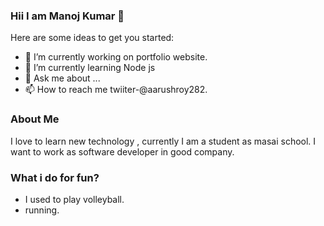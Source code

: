 ### Hii I am Manoj Kumar 👋



Here are some ideas to get you started:

- 🔭 I’m currently working on portfolio website.
- 🌱 I’m currently learning Node js
- 💬 Ask me about ...
- 📫 How to reach me twiiter-@aarushroy282.


### About Me

I love to learn new technology , currently I am a student as masai school. I want to work as software developer in good company.

### What i do for fun?
 - I used to play volleyball.
 - running.
